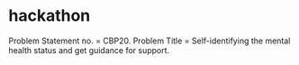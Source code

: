 # hackathon
Problem Statement no. = CBP20. Problem Title = Self-identifying the mental health status and get guidance for support.
